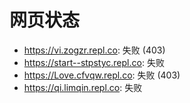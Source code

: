 # 网页状态
- https://vi.zogzr.repl.co: 失败 (403)
- https://start--stpstyc.repl.co: 失败
- https://Love.cfvqw.repl.co: 失败 (403)
- https://qi.limqin.repl.co: 失败
